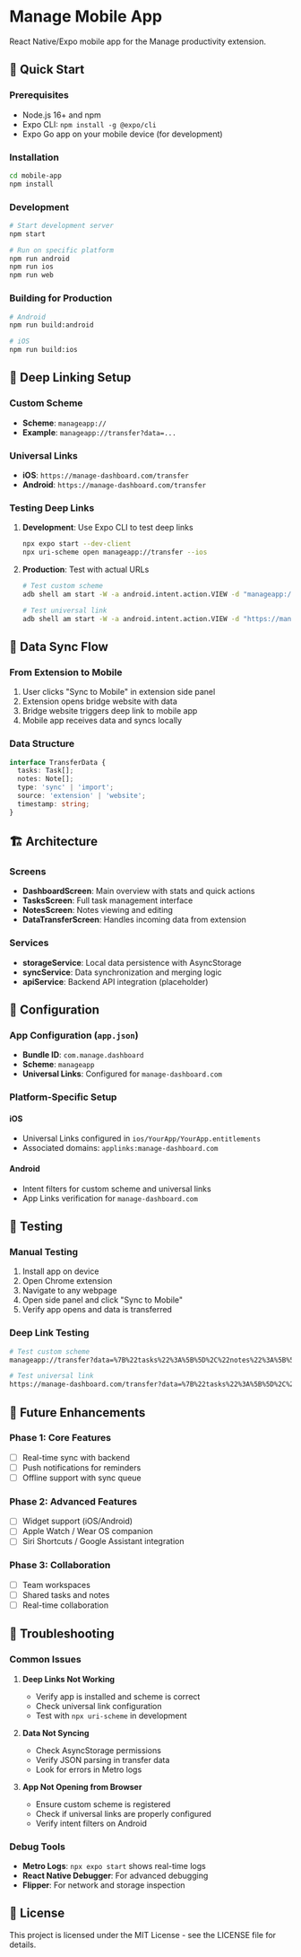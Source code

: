 # Manage Mobile App

React Native/Expo mobile app for the Manage productivity extension.

## 🚀 Quick Start

### Prerequisites
- Node.js 16+ and npm
- Expo CLI: `npm install -g @expo/cli`
- Expo Go app on your mobile device (for development)

### Installation
```bash
cd mobile-app
npm install
```

### Development
```bash
# Start development server
npm start

# Run on specific platform
npm run android
npm run ios
npm run web
```

### Building for Production
```bash
# Android
npm run build:android

# iOS
npm run build:ios
```

## 📱 Deep Linking Setup

### Custom Scheme
- **Scheme**: `manageapp://`
- **Example**: `manageapp://transfer?data=...`

### Universal Links
- **iOS**: `https://manage-dashboard.com/transfer`
- **Android**: `https://manage-dashboard.com/transfer`

### Testing Deep Links
1. **Development**: Use Expo CLI to test deep links
   ```bash
   npx expo start --dev-client
   npx uri-scheme open manageapp://transfer --ios
   ```

2. **Production**: Test with actual URLs
   ```bash
   # Test custom scheme
   adb shell am start -W -a android.intent.action.VIEW -d "manageapp://transfer?data=..." com.manage.dashboard
   
   # Test universal link
   adb shell am start -W -a android.intent.action.VIEW -d "https://manage-dashboard.com/transfer?data=..." com.manage.dashboard
   ```

## 🔄 Data Sync Flow

### From Extension to Mobile
1. User clicks "Sync to Mobile" in extension side panel
2. Extension opens bridge website with data
3. Bridge website triggers deep link to mobile app
4. Mobile app receives data and syncs locally

### Data Structure
```typescript
interface TransferData {
  tasks: Task[];
  notes: Note[];
  type: 'sync' | 'import';
  source: 'extension' | 'website';
  timestamp: string;
}
```

## 🏗 Architecture

### Screens
- **DashboardScreen**: Main overview with stats and quick actions
- **TasksScreen**: Full task management interface
- **NotesScreen**: Notes viewing and editing
- **DataTransferScreen**: Handles incoming data from extension

### Services
- **storageService**: Local data persistence with AsyncStorage
- **syncService**: Data synchronization and merging logic
- **apiService**: Backend API integration (placeholder)

## 🔧 Configuration

### App Configuration (`app.json`)
- **Bundle ID**: `com.manage.dashboard`
- **Scheme**: `manageapp`
- **Universal Links**: Configured for `manage-dashboard.com`

### Platform-Specific Setup

#### iOS
- Universal Links configured in `ios/YourApp/YourApp.entitlements`
- Associated domains: `applinks:manage-dashboard.com`

#### Android
- Intent filters for custom scheme and universal links
- App Links verification for `manage-dashboard.com`

## 🧪 Testing

### Manual Testing
1. Install app on device
2. Open Chrome extension
3. Navigate to any webpage
4. Open side panel and click "Sync to Mobile"
5. Verify app opens and data is transferred

### Deep Link Testing
```bash
# Test custom scheme
manageapp://transfer?data=%7B%22tasks%22%3A%5B%5D%2C%22notes%22%3A%5B%5D%7D

# Test universal link
https://manage-dashboard.com/transfer?data=%7B%22tasks%22%3A%5B%5D%2C%22notes%22%3A%5B%5D%7D
```

## 🔮 Future Enhancements

### Phase 1: Core Features
- [ ] Real-time sync with backend
- [ ] Push notifications for reminders
- [ ] Offline support with sync queue

### Phase 2: Advanced Features
- [ ] Widget support (iOS/Android)
- [ ] Apple Watch / Wear OS companion
- [ ] Siri Shortcuts / Google Assistant integration

### Phase 3: Collaboration
- [ ] Team workspaces
- [ ] Shared tasks and notes
- [ ] Real-time collaboration

## 🐛 Troubleshooting

### Common Issues

1. **Deep Links Not Working**
   - Verify app is installed and scheme is correct
   - Check universal link configuration
   - Test with `npx uri-scheme` in development

2. **Data Not Syncing**
   - Check AsyncStorage permissions
   - Verify JSON parsing in transfer data
   - Look for errors in Metro logs

3. **App Not Opening from Browser**
   - Ensure custom scheme is registered
   - Check if universal links are properly configured
   - Verify intent filters on Android

### Debug Tools
- **Metro Logs**: `npx expo start` shows real-time logs
- **React Native Debugger**: For advanced debugging
- **Flipper**: For network and storage inspection

## 📄 License

This project is licensed under the MIT License - see the LICENSE file for details.